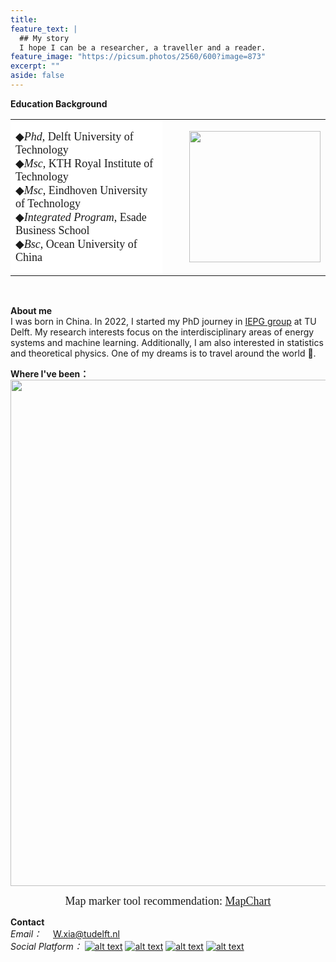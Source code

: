 ```yaml
---
title: 
feature_text: |
  ## My story
  I hope I can be a researcher, a traveller and a reader.
feature_image: "https://picsum.photos/2560/600?image=873"
excerpt: ""
aside: false
---
```

<b>Education Background</b><br />
<table width="500" border="0"> 
<tr>
<td style="background-color:#FFFFFF;width:250px;">
<font face="黑体" size=4>◆<i>Phd</i>, Delft University of Technology</font><br />
<font face="黑体" size=4>◆<i>Msc</i>, KTH Royal Institute of Technology</font><br />
<font face="黑体" size=4>◆<i>Msc</i>, Eindhoven University of Technology</font><br />
<font face="黑体" size=4>◆<i>Integrated Program</i>, Esade Business School</font><br />
<font face="黑体" size=4>◆<i>Bsc</i>, Ocean University of China</font><br />
</td>
<td style="background-color#FFFFFF;height:250px;width:250px;">
<img src="https://media-exp1.licdn.com/dms/image/D4D03AQE7uX2AJwOgWw/profile-displayphoto-shrink_800_800/0/1643229835687?e=1675900800&v=beta&t=c_GLHH0bS1t09uGHaIF1Gcr-HAGQvMA04DijBqRHdKE" width="210" align="right"/>
</td>
</tr>
</table>
 
<br />

**About me**\
I was born in China. In 2022, I started my PhD journey in <a href="https://www.tudelft.nl/ewi/over-de-faculteit/afdelingen/electrical-sustainable-energy/intelligent-electrical-power-grids-iepg-group">IEPG group</a> at TU Delft. My research interests focus on the interdisciplinary areas of energy systems and machine learning. Additionally, I am also interested in statistics and theoretical physics. 
One of my dreams is to travel around the world :flight_departure:.

**Where I've been：**\
<img src="https://i.postimg.cc/X7s3sMMp/318478292-1298026027705258-8509271587284893906-n.jpg" width="810" align="center"/> 
<center><font face="黑体" size=4>Map marker tool recommendation: <a href="https://www.mapchart.net/index.html">MapChart</a> </font></center>

**Contact**\
*Email：*  &emsp;<font color=blue>W.xia@tudelft.nl</font>\
*Social Platform：*
[![alt text][1.1]][1]
[![alt text][2.1]][2]
[![alt text][3.1]][3]
[![alt text][4.1]][4]

[1.1]: https://cdn-icons-png.flaticon.com/32/5968/5968764.png
[2.1]: https://cdn-icons-png.flaticon.com/32/145/145807.png
[3.1]: https://cdn-icons-png.flaticon.com/32/733/733553.png
[4.1]: https://cdn-icons-png.flaticon.com/32/8462/8462199.png

[1]: https://www.facebook.com/xia.wind.9/
[2]: https://www.linkedin.com/in/weijie-xia-0bb095180/
[3]: https://github.com/xiaweijie1996
[4]: https://www.zhihu.com/people/xia-yier-de-ren-zhi-ren-sheng

 

